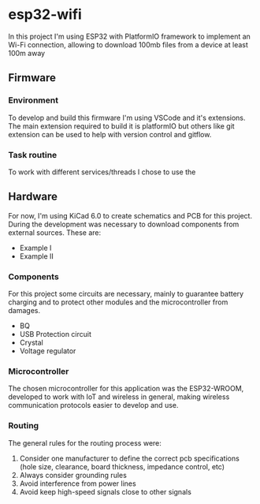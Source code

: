 # esp32-wifi
In this project I'm using ESP32 with PlatformIO framework to implement an Wi-Fi connection, allowing to download 100mb files from a device at least 100m away

## Firmware
### Environment
To develop and build this firmware I'm using VSCode and it's extensions. The main extension required to build it is platformIO but others like git extension can be used to help with version control and gitflow. 

### Task routine
To work with different services/threads I chose to use the  

## Hardware
For now, I'm using KiCad 6.0 to create schematics and PCB for this project. During the development was necessary to download components from external sources. These are:
- Example I
- Example II

### Components 
For this project some circuits are necessary, mainly to guarantee battery charging and to protect other modules and the microcontroller from damages.
- BQ
- USB Protection circuit
- Crystal
- Voltage regulator

### Microcontroller
The chosen microcontroller for this application was the ESP32-WROOM, developed to work with IoT and wireless in general, making wireless communication protocols easier to develop and use.

### Routing
The general rules for the routing process were:
1. Consider one manufacturer to define the correct pcb specifications (hole size, clearance, board thickness, impedance control, etc)
2. Always consider grounding rules
3. Avoid interference from power lines
4. Avoid keep high-speed signals close to other signals

